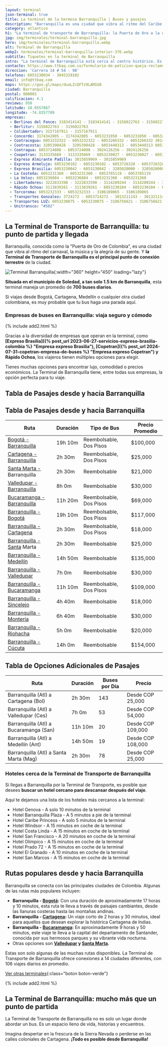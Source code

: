 ```yaml
---
layout: terminal
json-terminal: true
title: La terminal de la hermosa Barranquilla | Buses y pasajes
description: "Barranquilla es una ciudad que vibra al ritmo del Caribe. Pero, ¿cómo llegar y partir de esta joya tropical? A través de su Terminal de Transporte."
category: atlantico
h1: "La terminal de transporte de Barranquilla: la Puerta de Oro a la ciudad"
jpg: img/terminales/terminal-barranquilla.jpg
hero: img/terminales/terminal-barranquilla.webp
alt: Terminal de Barranquilla
webp2: terminales/terminal-barranquilla-interior-376.webp
subtitle: Tiquetes en la terminal de Barranquilla
intro: "La terminal de Barranquilla está cerca al centro histórico. Es el centro de transporte de toda la región de la costa caribeña colombiana."
contacto: https://www.ttbaq.com.co/formulario-de-peticion-queja-reclamo-sugerencia-o-denuncia/
direccion: 'Carrera 14 # 54 - 98'
telefono: 6053230034 - 3045329102
email: info@ttbaq.com
maps: https://goo.gl/maps/duaLZcQFTz9LAM1U8
ciudad: Barranquilla
postal: 080003
calificacion: 4.1
reviews: 950
latitude: 10.9557867
longitude: -74.8357789
empresas:
  - Berlinas del Fonce: 3183414141 - 3183414141 - 3156022763 - 3156022763 3157167911 - 3157167911
  - Berlitur: 3156022763 - 3156022763
  - Colibertador: 3157167911 - 3157167911
  - Concorde: 3174342805 - 3174342805 - 6053231050 - 6053231050 - 6053233841 - 6053233841
  - Cootracegua: 6053232322 - 6053232322 - 6053266332 - 6053266332 3014324580 - 3014324580
  - Cootracosta: 3205390428 - 3205390428 - 6053448313 - 6053448313 6053230066 - 6053230066
  - Cootragua: 6053724808 - 6053724808 - 3024126256 - 3024126256
  - Coopetran: 3133335669 - 3133335669 - 6053230027 - 6053230027 - 6053230029 - 6053230029
  - Expreso Almirante Padilla: 3015859969 - 3015859969
  - Expreso Armelujo: 6053230102 - 6053230102 - 6053726328 - 6053726328
  - Expreso Brasilia: 6053230042 - 6053230042 - 3205020000 - 3205020000 - 6053230111 - 6053230111
  - La Costeña: 6053231360 - 6053231360 - 6053785119 - 6053785119
  - La Veloz: 6053236884 - 6053236884 - 6053231360 - 6053231360
  - Libertadores: 3222833398 - 3222833398 - 3114289244 - 3114289244 - 3105618986 - 3105618986
  - Rápido Ochoa: 3113839261 - 3113839261 - 6053230104 - 6053230104 - 6053230080 - 6053230080
  - Torcoroma: 6053232333 - 6053232333 - 3106109065 - 3106109065
  - Transportes Gonzalez: 3724272 - 6053724272 - 3013211143 - 3013211143 - 3116967253 - 3116967253
  - Transportes LUZ: 6053230075 - 6053230075 - 3106756621 - 3106756621
  - Unitransco: "#502"
---
```

## La Terminal de Transporte de Barranquilla: tu punto de partida y llegada

Barranquilla, conocida como la "Puerta de Oro de Colombia", es una ciudad que vibra al ritmo del carnaval, la música y la alegría de su gente. Y **la Terminal de Transporte de Barranquilla es el principal punto de conexión terrestre** de la ciudad.

![Terminal Barranquilla]({{site.baseurl}}/img/{{page.webp2}} "Terminal transporte Barranquilla"){:width="360" height="450" loading="lazy"}

**Situada en el municipio de Soledad, a tan solo 1.5 km de Barranquilla**, esta terminal maneja un promedio de **700 buses diarios**.

Si viajas desde Bogotá, Cartagena, Medellín o cualquier otra ciudad colombiana, es muy probable que tu bus haga una parada aquí.

### Empresas de buses en Barranquilla: viaja seguro y cómodo

{% include add2.html %}

Gracias a la diversidad de empresas que operan en la terminal, como **[Expreso Brasilia]({% post_url 2023-06-27-servicios-expreso-brasilia-colombia %} "Empresa expreso Brasilia"), [Copetran]({% post_url 2024-07-31-copetran-empresa-de-buses %} "Empresa expreso Copetran") y Rápido Ochoa**, los viajeros tienen múltiples opciones para elegir.

Tienes muchas opciones para encontrar lujo, comodidad o precios económicos. La Terminal de Barranquilla tiene, entre todas sus empresas, la opción perfecta para tu viaje.

## Tabla de Pasajes desde y hacia Barranquilla

## Tabla de Pasajes desde y hacia Barranquilla

| Ruta                      | Duración | Tipo de Bus            | Precio Promedio  |
|---------------------------|----------|------------------------|----------|
| [Bogotá - Barranquilla](#telefonos)     | 19h 10m  | Reembolsable, Dos Pisos | $100,000 |
| [Cartagena - Barranquilla](#telefonos)  | 2h 30m   | Reembolsable, Dos Pisos | $25,000  |
| [Santa Marta -](#telefonos) Barranquilla| 2h 30m   | Reembolsable            | $21,000  |
| [Valledupar - Barranquilla](#telefonos) | 8h 0m    | Reembolsable            | $30,000  |
| [Bucaramanga - Barranquilla](#telefonos)| 11h 20m  | Reembolsable, Dos Pisos | $69,000  |
| [Barranquilla - Bogotá](#telefonos)     | 19h 10m  | Reembolsable, Dos Pisos | $117,000 |
| [Barranquilla - Cartagena](#telefonos)  | 2h 30m   | Reembolsable, Dos Pisos | $18,000  |
| [Barranquilla - Santa](#telefonos) Marta| 2h 30m   | Reembolsable            | $25,000  |
| [Barranquilla - Medellín](#telefonos)   | 14h 50m  | Reembolsable            | $135,000 |
| [Barranquilla - Valledupar](#telefonos) | 7h 0m    | Reembolsable            | $30,000  |
| [Barranquilla - Bucaramanga](#telefonos)| 11h 10m  | Reembolsable, Dos Pisos | $109,000 |
| [Barranquilla - Sincelejo](#telefonos)  | 4h 40m   | Reembolsable            | $18,000  |
| [Barranquilla - Montería](#telefonos)   | 6h 40m   | Reembolsable            | $30,000  |
| [Barranquilla - Riohacha](#telefonos)   | 5h 0m    | Reembolsable            | $20,000  |
| [Barranquilla - Cúcuta](#telefonos)     | 14h 0m   | Reembolsable            | $154,000 |

## Tabla de Opciones Adicionales de Pasajes

| Ruta                         | Duración   | Buses por Día | Precio   |
|------------------------------|------------|---------------|----------|
| Barranquilla (Atl) a Cartagena (Bol) | 2h 30m   | 143           | Desde COP 25,000 |
| Barranquilla (Atl) a Valledupar (Ces) | 7h 0m    | 53            | Desde COP 54,000 |
| Barranquilla (Atl) a Bucaramanga (San) | 11h 10m | 20            | Desde COP 109,000|
| Barranquilla (Atl) a Medellín (Ant)     | 14h 50m | 19            | Desde COP 108,000|
| Barranquilla (Atl) a Santa Marta (Mag)  | 2h 30m  | 78            | Desde COP 25,000 |

### Hoteles cerca de la Terminal de Transporte de Barranquilla

Si llegas a Barranquilla por la Terminal de Transporte, es posible que desees **buscar un hotel cercano para descansar después del viaje**.

Aquí te dejamos una lista de los hoteles más cercanos a la terminal:

* Hotel Genova - A solo 10 minutos de la terminal
* Hotel Barranquilla Plaza - A 5 minutos a pie de la terminal
* Hotel Caribe Princess - A solo 5 minutos de la terminal
* Hotel Windsor - A 15 minutos en coche de la terminal
* Hotel Costa Linda - A 15 minutos en coche de la terminal
* Hotel San Francisco - A 20 minutos en coche de la terminal
* Hotel Olimpico - A 15 minutos en coche de la terminal
* Hotel Prado 72 - A 15 minutos en coche de la terminal
* Hotel El Granado - A 10 minutos en coche de la terminal
* Hotel San Marcos - A 15 minutos en coche de la terminal

## Rutas populares desde y hacia Barranquilla

Barranquilla se conecta con las principales ciudades de Colombia. Algunas de las rutas más populares incluyen:

* **Barranquilla - [Bogotá]({{'terminal-de-bogota'|relative_url}} "Terminal Bogotá"):** Con una duración de aproximadamente 17 horas y 10 minutos, esta ruta te lleva a través de paisajes cambiantes, desde las llanuras costeras hasta las montañas andinas.
* **Barranquilla - [Cartagena]({{'terminal-de-cartagena'|relative_url}} "Terminal Cartagena"):** Un viaje corto de 2 horas y 30 minutos, ideal para aquellos que desean explorar la histórica Cartagena de Indias.
* **Barranquilla - [Bucaramanga]({{'terminal-de-bucaramanga'|relative_url}} "Terminal Bucaramanga"):** En aproximadamente 9 horas y 50 minutos, este viaje te lleva a la capital del departamento de Santander, conocida por sus hermosos parques y su vibrante vida nocturna.
* Otras opciones son **[Valledupar]({{'terminal-de-valledupar'|relative_url}} "Terminal Valledupar") y [Santa Marta]({{'terminal-de-santa-marta'|relative_url}} "Terminal Santa Marta").**

Estas son solo algunas de las muchas rutas disponibles. La Terminal de Transporte de Barranquilla ofrece conexiones a 14 ciudades diferentes, con 106 viajes diarios en promedio.

[Ver otras terminales](/terminales-de-colombia){:class="boton boton-verde"}

{% include add2.html %}

## La Terminal de Barranquilla: mucho más que un punto de partida

La Terminal de Transporte de Barranquilla no es solo un lugar donde abordar un bus. Es un espacio lleno de vida, historias y encuentros.

Imagina despertar en la frescura de la Sierra Nevada o perderse en las calles coloniales de Cartagena. **¡Todo es posible desde Barranquilla!**
